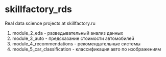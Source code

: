 # skillfactory_rds
Real data science projects at skillfactory.ru

1) module_2_eda - разведывательный анализ данных
2) module_3_auto - предсказание стоимости автомобилей
3) module_4_recommendations - рекомендательные системы
3) module_5_car_classification - классификация авто по изображениям
